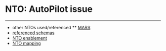 # NTO: AutoPilot issue
-----

* other NTOs used/referenced
** [MARS](../MARS) 
* [referenced schemas](issue_nto_schema.yaml)
* [NTO enablement](issue_nto_enablement.yaml)
* [NTO mapping](issue_nto_mapping.yaml)

